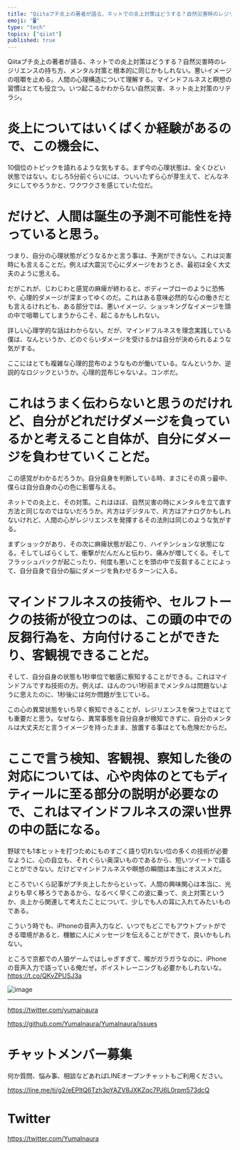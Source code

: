 ```yaml
---
title: "Qiitaプチ炎上の著者が語る、ネットでの炎上対策はどうする？自然災害時のレジリエンスの持ち方、メンタル対策と根本的に同じかもしれない。悪い"
emoji: "🖥"
type: "tech"
topics: ["qiiat"]
published: true
---
```


Qiitaプチ炎上の著者が語る、ネットでの炎上対策はどうする？自然災害時のレジリエンスの持ち方、メンタル対策と根本的に同じかもしれない。悪いイメージの咀嚼を止める。人間の心理構造について理解する。マインドフルネスと瞑想の習慣はとても役立つ。いつ起こるかわからない自然災害、ネット炎上対策のリテラシ。


# 炎上についてはいくばくか経験があるので、この機会に、

10個位のトピックを語れるような気もする。まず今の心理状態は、全くひどい状態ではない。むしろ5分前ぐらいには、ついいたずら心が芽生えて、どんなネタにしてやろうかと、ワクワクさを感じていた位だ。

# だけど、人間は誕生の予測不可能性を持っていると思う。

つまり、自分の心理状態がどうなるかと言う事は、予測ができない。これは災害時にも言えることだ。例えば大震災で心にダメージをおうとき、最初は全く大丈夫のように思える。

だがこれが、じわじわと感覚の麻痺が終わると、ボディーブローのように恐怖や、心理的ダメージが深まってゆくのだ。これはある意味必然的な心の働きだとも言えるけれども、ある部分では、悪いイメージ、ショッキングなイメージを頭の中で咀嚼してしまうからこそ、起こるかもしれない。

詳しい心理学的な話はわからない。だが、マインドフルネスを理念実践している僕は、なんというか、どのぐらいダメージを受けるかは自分が決められるような気がする。

ここにはとても複雑な心理的昆布のようなものが働いている。なんというか、逆説的なロジックというか。心理的昆布じゃないよ。コンボだ。

# これはうまく伝わらないと思うのだけれど、自分がどれだけダメージを負っているかと考えること自体が、自分にダメージを負わせていくことだ。

この感覚がわかるだろうか。自分自身を判断している時、まさにその真っ最中、僕らは自分自身の心の色に影響与える。

ネットでの炎上と、その対策。これはほぼ、自然災害の時にメンタルを立て直す方法と同じなのではないだろうか。片方はデジタルで、片方はアナログかもしれないけれど、人間の心がレジリエンスを発揮するその法則は同じのような気がする。

まずショックがあり、その次に麻痺状態が起こり、ハイテンションな状態になる。そしてしばらくして、衝撃がだんだんと伝わり、痛みが増してくる。そしてフラッシュバックが起こったり、何度も悪いことを頭の中で反芻することによって、自分自身で自分の脳にダメージを負わせるターンに入る。

# マインドフルネスの技術や、セルフトークの技術が役立つのは、この頭の中での反芻行為を、方向付けることができたり、客観視できることだ。

そして、自分自身の状態も1秒単位で敏感に察知することができる。これはマインドフルですね技術の方。例えば、ほんのつい1秒前までメンタルは問題ないように思えたのに、1秒後には何か問題が生じている。

この心の異常状態をいち早く察知できることが、レジリエンスを保つ上ではとても重要だと思う。なぜなら、異常事態を自分自身が検知できずに、自分のメンタルは大丈夫だと言うイメージを持ったまま、放置する事はとても危険だからだ。

# ここで言う検知、客観視、察知した後の対応については、心や肉体のとてもディティールに至る部分の説明が必要なので、これはマインドフルネスの深い世界の中の話になる。

野球でも1本ヒットを打つためにものすごく語り切れない位の多くの技術が必要なように、心の自立も、それぐらい奥深いものであるから、短いツイートで語ることができない。だけどマインドフルネスや瞑想の瞬間は本当にオススメだ。

ところでいくら記事がプチ炎上したからといって、人間の興味関心は本当に、光よりも早く移ろうであるから、なるべく早くこの波に乗って、炎上対策というか、炎上から関連して考えたことについて、少しでも人の耳に入れてみたいものである。

こういう時でも、iPhoneの音声入力など、いつでもどこでもアウトプットができる環境があると、機敏に人にメッセージを伝えることができて、良いかもしれない。

ところで京都での人狼ゲームではしゃぎすぎて、喉がガラガラなのに、iPhoneの音声入力で語っている俺だぜ。ボイストレーニングも必要かもしれないな。
 https://t.co/QKvZPUSJ3a

![image](https://user-images.githubusercontent.com/13635059/51439039-f71ec700-1cf7-11e9-9f4b-71a2d754c8d9.png)


---

https://twitter.com/yumainaura

https://github.com/YumaInaura/YumaInaura/issues









<!-- Update From Qiita API -->

# チャットメンバー募集


何か質問、悩み事、相談などあればLINEオープンチャットもご利用ください。

https://line.me/ti/g2/eEPltQ6Tzh3pYAZV8JXKZqc7PJ6L0rpm573dcQ





# Twitter


https://twitter.com/YumaInaura


<!-- Update From Qiita API -->


